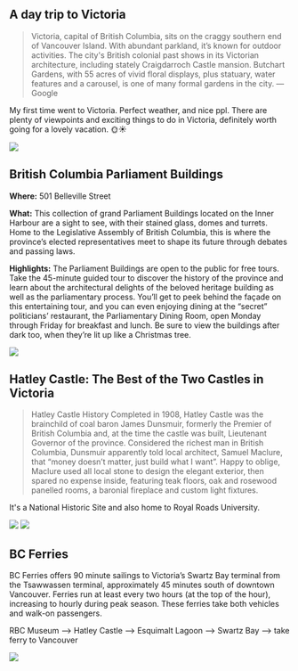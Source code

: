 ## A day trip to Victoria

>Victoria, capital of British Columbia, sits on the craggy southern end of Vancouver Island. With abundant parkland, it’s known for outdoor activities. The city's British colonial past shows in its Victorian architecture, including stately Craigdarroch Castle mansion. Butchart Gardens, with 55 acres of vivid floral displays, plus statuary, water features and a carousel, is one of many formal gardens in the city. ― Google


My first time went to Victoria. Perfect weather, and nice ppl. There are plenty of viewpoints and exciting things to do in Victoria, definitely worth going for a lovely vacation. 🌞☀️


<img src="https://user-images.githubusercontent.com/79688638/199356656-6a18fdc6-6ce7-4117-af26-fda15c52f258.jpg"> 

## British Columbia Parliament Buildings
**Where:** 501 Belleville Street

**What:** This collection of grand Parliament Buildings located on the Inner Harbour are a sight to see, with their stained glass, domes and turrets. Home to the Legislative Assembly of British Columbia, this is where the province’s elected representatives meet to shape its future through debates and passing laws.

**Highlights:** The Parliament Buildings are open to the public for free tours. Take the 45-minute guided tour to discover the history of the province and learn about the architectural delights of the beloved heritage building as well as the parliamentary process. You’ll get to peek behind the façade on this entertaining tour, and you can even enjoying dining at the “secret” politicians’ restaurant, the Parliamentary Dining Room, open Monday through Friday for breakfast and lunch. Be sure to view the buildings after dark too, when they’re lit up like a Christmas tree.



<img src="https://user-images.githubusercontent.com/79688638/199356714-51e98599-fc6f-47df-b03b-a02bc6c0e70f.jpg"> 
  
## Hatley Castle: The Best of the Two Castles in Victoria

>Hatley Castle History
Completed in 1908, Hatley Castle was the brainchild of coal baron James Dunsmuir, formerly the Premier of British Columbia and, at the time the castle was built, Lieutenant Governor of the province. Considered the richest man in British Columbia, Dunsmuir apparently told local architect, Samuel Maclure, that “money doesn’t matter, just build what I want”. Happy to oblige, Maclure used all local stone to design the elegant exterior, then spared no expense inside, featuring teak floors, oak and rosewood panelled rooms, a baronial fireplace and custom light fixtures.

It's a National Historic Site and also home to Royal Roads University.


<img src="https://user-images.githubusercontent.com/79688638/199356774-8d41d26b-0e62-42e9-b55e-1ceb5af58461.jpg"> 
  
  
<img src="https://user-images.githubusercontent.com/79688638/199356804-4708ffa2-217b-4310-b8f8-0ab7b7f49c70.jpg"> 
  
  

## BC Ferries

BC Ferries offers 90 minute sailings to Victoria’s Swartz Bay terminal from the Tsawwassen terminal, approximately 45 minutes south of downtown Vancouver. Ferries run at least every two hours (at the top of the hour), increasing to hourly during peak season. These ferries take both vehicles and walk-on passengers. <br>

  <p>RBC Museum --> Hatley Castle --> Esquimalt Lagoon --> Swartz Bay --> take ferry to Vancouver  <p>
  
  <p><img src="https://user-images.githubusercontent.com/79688638/199356821-cb001796-9279-49e8-9637-27db20068825.jpg"> <p>
